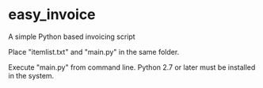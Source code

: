 # easy_invoice
A simple Python based invoicing script


Place "itemlist.txt" and "main.py" in the same folder.

Execute "main.py" from command line. Python 2.7 or later must be installed in the system.
